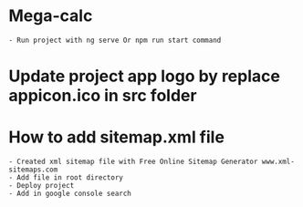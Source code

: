 # Mega-calc
    - Run project with ng serve Or npm run start command

# Update project app logo by replace appicon.ico in src folder

# How to add sitemap.xml file
    - Created xml sitemap file with Free Online Sitemap Generator www.xml-sitemaps.com 
    - Add file in root directory
    - Deploy project 
    - Add in google console search